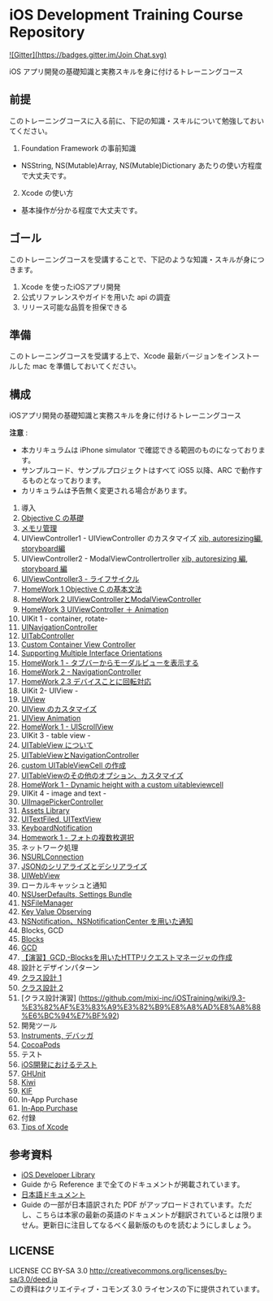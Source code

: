 iOS Development Training Course Repository
======

[![Gitter](https://badges.gitter.im/Join Chat.svg)](https://gitter.im/mixi-inc/iOSTraining?utm_source=badge&utm_medium=badge&utm_campaign=pr-badge&utm_content=badge)

iOS アプリ開発の基礎知識と実務スキルを身に付けるトレーニングコース

前提
------

このトレーニングコースに入る前に、下記の知識・スキルについて勉強しておいてください。

1. Foundation Framework の事前知識
  * NSString, NS(Mutable)Array, NS(Mutable)Dictionary あたりの使い方程度で大丈夫です。
2. Xcode の使い方
  * 基本操作が分かる程度で大丈夫です。

ゴール
------

このトレーニングコースを受講することで、下記のような知識・スキルが身につきます。

1. Xcode を使ったiOSアプリ開発
2. 公式リファレンスやガイドを用いた api の調査
3. リリース可能な品質を担保できる

準備
------

このトレーニングコースを受講する上で、Xcode 最新バージョンをインストールした mac を準備しておいてください。

構成
------

iOSアプリ開発の基礎知識と実務スキルを身に付けるトレーニングコース

**注意** :
- 本カリキュラムは iPhone simulator で確認できる範囲のものになっております。
- サンプルコード、サンプルプロジェクトはすべて iOS5 以降、ARC で動作するものとなっております。
- カリキュラムは予告無く変更される場合があります。

1. 導入
 1. [Objective C の基礎](https://github.com/mixi-inc/iOSTraining/wiki/1.1-Objective-C-%E3%81%AE%E5%9F%BA%E7%A4%8E)
 2. [メモリ管理](https://github.com/mixi-inc/iOSTraining/wiki/1.2-%E3%83%A1%E3%83%A2%E3%83%AA%E7%AE%A1%E7%90%86)
 3. UIViewController1 - UIViewController のカスタマイズ [xib, autoresizing編](https://github.com/mixi-inc/iOSTraining/wiki/1.3-UIViewController1---UIViewController-%E3%81%AE%E3%82%AB%E3%82%B9%E3%82%BF%E3%83%9E%E3%82%A4%E3%82%BA\(xib,-autoresizing\)), [storyboard編](https://github.com/mixi-inc/iOSTraining/wiki/1.3-UIViewController1---UIViewController-%E3%81%AE%E3%82%AB%E3%82%B9%E3%82%BF%E3%83%9E%E3%82%A4%E3%82%BA\(storyboard\))
 4. UIViewController2 - ModalViewControllertroller [xib, autoresizing 編](https://github.com/mixi-inc/iOSTraining/wiki/1.4-UIViewController2---ModalViewController), [storyboard 編](https://github.com/mixi-inc/iOSTraining/wiki/1.4-UIViewController2-ModalViewController-\(storyboard\))
 5. [UIViewController3 - ライフサイクル](https://github.com/mixi-inc/iOSTraining/wiki/1.5-UIViewController3---%E3%83%A9%E3%82%A4%E3%83%95%E3%82%B5%E3%82%A4%E3%82%AF%E3%83%AB)
 6. [HomeWork 1 Objective C の基本文法](https://github.com/mixi-inc/iOSTraining/wiki/HomeWork-1.1-Objective-C-%E3%81%AE%E5%9F%BA%E6%9C%AC%E6%96%87%E6%B3%95)
 7. [HomeWork 2 UIViewControllerとModalViewController](https://github.com/mixi-inc/iOSTraining/wiki/HomeWork-1.2-UIViewController%E3%81%A8ModalViewController)
 8. [HomeWork 3 UIViewController ＋ Animation](https://github.com/mixi-inc/iOSTraining/wiki/HomeWork-1.3-UIViewController-%EF%BC%8B-Animation)
2. UIKit 1 - container, rotate-
 1. [UINavigationController](https://github.com/mixi-inc/iOSTraining/wiki/2.1-UINavigationController)
 2. [UITabController](https://github.com/mixi-inc/iOSTraining/wiki/2.2-UITabController)
 3. [Custom Container View Controller](https://github.com/mixi-inc/iOSTraining/wiki/2.3-Custom-Container-View-Controller)
 4. [Supporting Multiple Interface Orientations](https://github.com/mixi-inc/iOSTraining/wiki/2.4-Supporting-Multiple-Interface-Orientations)
 5. [HomeWork 1 - タブバーからモーダルビューを表示する](https://github.com/mixi-inc/iOSTraining/wiki/HomeWork-2.1-%E3%82%BF%E3%83%96%E3%83%90%E3%83%BC%E3%81%8B%E3%82%89%E3%83%A2%E3%83%BC%E3%83%80%E3%83%AB%E3%83%93%E3%83%A5%E3%83%BC%E3%82%92%E8%A1%A8%E7%A4%BA%E3%81%99%E3%82%8B)
 6. [HomeWork 2 - NavigationController](https://github.com/mixi-inc/iOSTraining/wiki/HomeWork-2.2-NavigationController)
 7. [HomeWork 2.3 デバイスことに回転対応](https://github.com/mixi-inc/iOSTraining/wiki/HomeWork-2.3-%E3%83%87%E3%83%90%E3%82%A4%E3%82%B9%E3%81%93%E3%81%A8%E3%81%AB%E5%9B%9E%E8%BB%A2%E5%AF%BE%E5%BF%9C)
3. UIKit 2- UIView -
 1. [UIView](https://github.com/mixi-inc/iOSTraining/wiki/3.1-UIView)
 2. [UIView のカスタマイズ](https://github.com/mixi-inc/iOSTraining/wiki/3.2-UIView-%E3%81%AE%E3%82%AB%E3%82%B9%E3%82%BF%E3%83%9E%E3%82%A4%E3%82%BA)
 3. [UIView Animation](https://github.com/mixi-inc/iOSTraining/wiki/3.3-UIView-Animation)
 4. [HomeWork 1 - UIScrollView](https://github.com/mixi-inc/iOSTraining/wiki/HomeWork-3.1-UIScrollView)
4. UIKit 3 - table view -
 1. [UITableView について](https://github.com/mixi-inc/iOSTraining/wiki/4.1-UITableView%E3%81%AB%E3%81%A4%E3%81%84%E3%81%A6)
 2. [UITableViewとNavigationController](https://github.com/mixi-inc/iOSTraining/wiki/4.2-uitableview%E3%81%A8navigationcontroller)
 3. [custom UITableViewCell の作成](https://github.com/mixi-inc/iOSTraining/wiki/4.3-%E3%82%BB%E3%83%AB%E3%81%AE%E3%82%AB%E3%82%B9%E3%82%BF%E3%83%9E%E3%82%A4%E3%82%BA)
 4. [UITableViewのその他のオプション、カスタマイズ](https://github.com/mixi-inc/iOSTraining/wiki/4.4-UITableView%E3%81%AE%E3%81%9D%E3%81%AE%E4%BB%96%E3%81%AE%E3%82%AA%E3%83%97%E3%82%B7%E3%83%A7%E3%83%B3%E3%80%81%E3%82%AB%E3%82%B9%E3%82%BF%E3%83%9E%E3%82%A4%E3%82%BA)
 5. [HomeWork 1 - Dynamic height with a custom uitableviewcell](https://github.com/mixi-inc/iOSTraining/wiki/HomeWork-4.1-Dynamic-height-with-a-custom-uitableviewcell)
5. UIKit 4 - image and text -
 1. [UIImagePickerController](https://github.com/mixi-inc/iOSTraining/wiki/5.1-UIImagePickerController)
 2. [Assets Library](https://github.com/mixi-inc/iOSTraining/wiki/5.2-Assets-Library)
 3. [UITextFiled, UITextView](https://github.com/mixi-inc/iOSTraining/wiki/5.3-UITextFiled,-UITextView)
 4. [KeyboardNotification](https://github.com/mixi-inc/iOSTraining/wiki/5.4-KeyboardNotification)
 5. [Homework 1 - フォトの複数枚選択](https://github.com/mixi-inc/iOSTraining/wiki/Homework-5.1-%E3%83%95%E3%82%A9%E3%83%88%E3%81%AE%E8%A4%87%E6%95%B0%E6%9E%9A%E9%81%B8%E6%8A%9E)
6. ネットワーク処理
 1. [NSURLConnection](https://github.com/mixi-inc/iOSTraining/wiki/6.1-HTTP%E3%83%AA%E3%82%AF%E3%82%A8%E3%82%B9%E3%83%88%E3%81%AE%E5%9F%BA%E7%A4%8E)
 2. [JSONのシリアライズとデシリアライズ](https://github.com/mixi-inc/iOSTraining/wiki/6.2-JSON%E3%81%AE%E3%82%B7%E3%83%AA%E3%82%A2%E3%83%A9%E3%82%A4%E3%82%BA%E3%81%A8%E3%83%87%E3%82%B7%E3%83%AA%E3%82%A2%E3%83%A9%E3%82%A4%E3%82%BA)
 3. [UIWebView](https://github.com/mixi-inc/iOSTraining/wiki/6.3-UIWebView)
7. ローカルキャッシュと通知
 1. [NSUserDefaults, Settings Bundle](https://github.com/mixi-inc/iOSTraining/wiki/7.1-NSUserDefaults,-Settings-Bundle)
 2. [NSFileManager](https://github.com/mixi-inc/iOSTraining/wiki/7.2-NSFileManager)
 3. [Key Value Observing](https://github.com/mixi-inc/iOSTraining/wiki/7.3-Key-Value-Observing)
 4. [NSNotification、NSNotificationCenter を用いた通知](https://github.com/mixi-inc/iOSTraining/wiki/7.4-NSNotification%E3%80%81NSNotificationCenter-%E3%82%92%E7%94%A8%E3%81%84%E3%81%9F%E9%80%9A%E7%9F%A5)
8. Blocks, GCD
 1. [Blocks](https://github.com/mixi-inc/iOSTraining/wiki/8.1-Blocks)
 2. [GCD](https://github.com/mixi-inc/iOSTraining/wiki/8.2-Grand-Central-Dispatch)
 3. [【演習】GCD,-Blocksを用いたHTTPリクエストマネージャの作成](https://github.com/mixi-inc/iOSTraining/wiki/8.3-%E3%80%90%E6%BC%94%E7%BF%92%E3%80%91GCD,-Blocks%E3%82%92%E7%94%A8%E3%81%84%E3%81%9FHTTP%E3%83%AA%E3%82%AF%E3%82%A8%E3%82%B9%E3%83%88%E3%83%9E%E3%83%8D%E3%83%BC%E3%82%B8%E3%83%A3%E3%81%AE%E4%BD%9C%E6%88%90)
9. 設計とデザインパターン
 1. [クラス設計 1](https://github.com/mixi-inc/iOSTraining/wiki/9.1-%E3%82%AF%E3%83%A9%E3%82%B9%E8%A8%AD%E8%A8%88-1)
 2. [クラス設計 2](https://github.com/mixi-inc/iOSTraining/wiki/9.2-%E3%82%AF%E3%83%A9%E3%82%B9%E8%A8%AD%E8%A8%88-2)
 3. [クラス設計演習] (https://github.com/mixi-inc/iOSTraining/wiki/9.3-%E3%82%AF%E3%83%A9%E3%82%B9%E8%A8%AD%E8%A8%88%E6%BC%94%E7%BF%92)
10. 開発ツール
 1. [Instruments, デバッガ](https://github.com/mixi-inc/iOSTraining/wiki/10.1-%E9%96%8B%E7%99%BA%E3%83%84%E3%83%BC%E3%83%AB)
 2. [CocoaPods](https://github.com/mixi-inc/iOSTraining/wiki/10.2-CocoaPods)
11. テスト
 1. [iOS開発におけるテスト](https://github.com/mixi-inc/iOSTraining/wiki/11.1-iOS%E9%96%8B%E7%99%BA%E3%81%AB%E3%81%8A%E3%81%91%E3%82%8B%E3%83%86%E3%82%B9%E3%83%88%E3%81%A8CI)
 2. [GHUnit](https://github.com/mixi-inc/iOSTraining/wiki/11.2-GHUnit%E3%82%92%E7%94%A8%E3%81%84%E3%81%9F%E5%8D%98%E4%BD%93%E3%83%86%E3%82%B9%E3%83%88)
 3. [Kiwi](https://github.com/mixi-inc/iOSTraining/wiki/11.3-Kiwi%E3%82%92%E7%94%A8%E3%81%84%E3%81%9F%E6%8C%AF%E3%82%8B%E8%88%9E%E3%81%84%E3%83%86%E3%82%B9%E3%83%88)
 4. [KIF](https://github.com/mixi-inc/iOSTraining/wiki/11.4-KIF%E3%82%92%E7%94%A8%E3%81%84%E3%81%9F%E7%B5%90%E5%90%88%E3%83%86%E3%82%B9%E3%83%88)
12. In-App Purchase
 1. [In-App Purchase](https://github.com/mixi-inc/iOSTraining/wiki/12.1-In-App-Purchase)
13. 付録
 1. [Tips of Xcode](https://github.com/mixi-inc/iOSTraining/wiki/Tips-of-Xcode)


参考資料
-----------------
- [iOS Developer Library](https://developer.apple.com/library/ios/navigation/)
 - Guide から Reference まで全てのドキュメントが掲載されています。
- [日本語ドキュメント](https://developer.apple.com/jp/devcenter/ios/library/japanese.html)
 - Guide の一部が日本語訳された PDF がアップロードされています。ただし、こちらは本家の最新の英語のドキュメントが翻訳されているとは限りません。更新日に注目してなるべく最新版のものを読むようにしましょう。

LICENSE
-----------------
LICENSE CC BY-SA 3.0 http://creativecommons.org/licenses/by-sa/3.0/deed.ja  
この資料はクリエイティブ・コモンズ 3.0 ライセンスの下に提供されています。  
